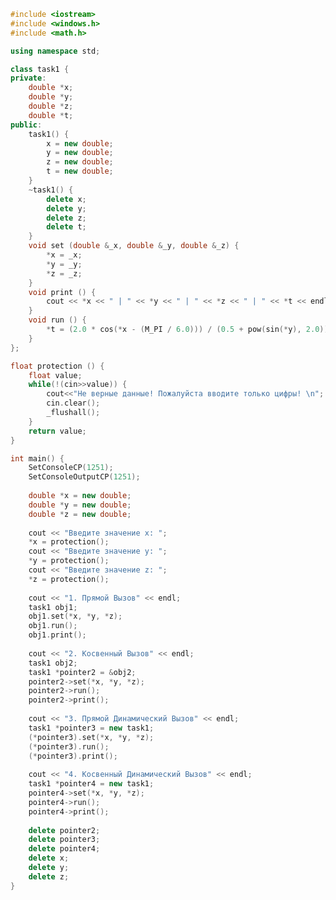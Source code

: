 ﻿```c++
#include <iostream>
#include <windows.h>
#include <math.h>

using namespace std;

class task1 {
private: 
	double *x;
	double *y;
	double *z;
	double *t;
public:
	task1() {
		x = new double;
		y = new double;
		z = new double;
		t = new double;
	}
	~task1() {
		delete x;
		delete y;
		delete z;
		delete t;
	}
	void set (double &_x, double &_y, double &_z) { 
		*x = _x;
		*y = _y;
		*z = _z;
	}
	void print () { 
		cout << *x << " | " << *y << " | " << *z << " | " << *t << endl;
	}
	void run () { 
		*t = (2.0 * cos(*x - (M_PI / 6.0))) / (0.5 + pow(sin(*y), 2.0)) * (1 + (( pow(*z, 2.0)) / (3 - ( pow(*z, 2.0) / 5.0))));
	}
};

float protection () {
	float value;
	while(!(cin>>value)) {
		cout<<"Не верные данные! Пожалуйста вводите только цифры! \n";
		cin.clear();
		_flushall();
	}
	return value;
}

int main() {
	SetConsoleCP(1251);
	SetConsoleOutputCP(1251);
	
	double *x = new double; 
	double *y = new double; 
	double *z = new double; 
	
	cout << "Введите значение x: ";
	*x = protection();
	cout << "Введите значение y: ";
	*y = protection();
	cout << "Введите значение z: ";
	*z = protection();
	
	cout << "1. Прямой Вызов" << endl;
	task1 obj1;
	obj1.set(*x, *y, *z);
	obj1.run();
	obj1.print();
	
	cout << "2. Косвенный Вызов" << endl;
	task1 obj2;
	task1 *pointer2 = &obj2;
	pointer2->set(*x, *y, *z);
	pointer2->run();
	pointer2->print();
	
	cout << "3. Прямой Динамический Вызов" << endl;
	task1 *pointer3 = new task1;
	(*pointer3).set(*x, *y, *z);
	(*pointer3).run();
	(*pointer3).print();
	
	cout << "4. Косвенный Динамический Вызов" << endl;
	task1 *pointer4 = new task1;
	pointer4->set(*x, *y, *z);
	pointer4->run();
	pointer4->print();
	
	delete pointer2;
	delete pointer3;
	delete pointer4;
	delete x;
	delete y;
	delete z;
}

```
